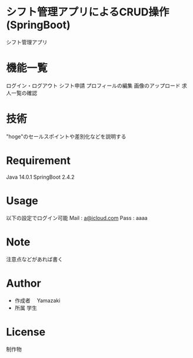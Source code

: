 # シフト管理アプリによるCRUD操作(SpringBoot)
 シフト管理アプリ

 

 
# 機能一覧
 ログイン・ログアウト
 シフト申請
 プロフィールの編集
 画像のアップロード
 求人一覧の確認
 
# 技術
 
"hoge"のセールスポイントや差別化などを説明する
 
# Requirement
 Java 14.0.1
 SpringBoot 2.4.2
 
 
# Usage
 以下の設定でログイン可能
 Mail : a@icloud.com
 Pass : aaaa
 
# Note
 
注意点などがあれば書く
 
# Author
 
* 作成者
　Yamazaki
* 所属
 学生
 
# License
制作物
